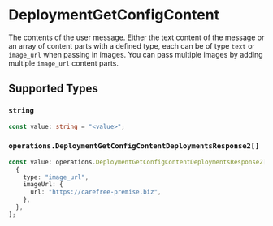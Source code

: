 # DeploymentGetConfigContent

The contents of the user message. Either the text content of the message or an array of content parts with a defined type, each can be of type `text` or `image_url` when passing in images. You can pass multiple images by adding multiple `image_url` content parts. 


## Supported Types

### `string`

```typescript
const value: string = "<value>";
```

### `operations.DeploymentGetConfigContentDeploymentsResponse2[]`

```typescript
const value: operations.DeploymentGetConfigContentDeploymentsResponse2[] = [
  {
    type: "image_url",
    imageUrl: {
      url: "https://carefree-premise.biz",
    },
  },
];
```

